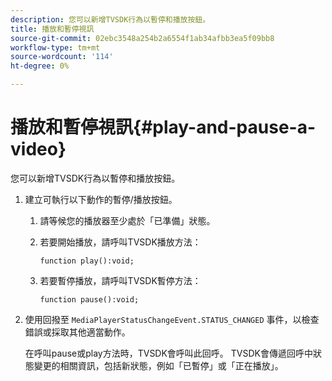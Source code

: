```yaml
---
description: 您可以新增TVSDK行為以暫停和播放按鈕。
title: 播放和暫停視訊
source-git-commit: 02ebc3548a254b2a6554f1ab34afbb3ea5f09bb8
workflow-type: tm+mt
source-wordcount: '114'
ht-degree: 0%

---
```


# 播放和暫停視訊{#play-and-pause-a-video}

您可以新增TVSDK行為以暫停和播放按鈕。

1. 建立可執行以下動作的暫停/播放按鈕。
   1. 請等候您的播放器至少處於「已準備」狀態。
   1. 若要開始播放，請呼叫TVSDK播放方法：

      ```
      function play():void;
      ```

   1. 若要暫停播放，請呼叫TVSDK暫停方法：

      ```
      function pause():void;
      ```

1. 使用回撥至 `MediaPlayerStatusChangeEvent.STATUS_CHANGED` 事件，以檢查錯誤或採取其他適當動作。

   在呼叫pause或play方法時，TVSDK會呼叫此回呼。 TVSDK會傳遞回呼中狀態變更的相關資訊，包括新狀態，例如「已暫停」或「正在播放」。
